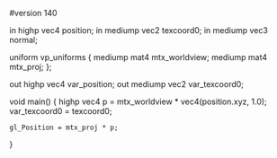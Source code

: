 #version 140

in highp vec4 position;
in mediump vec2 texcoord0;
in mediump vec3 normal;

uniform vp_uniforms
{
    mediump mat4 mtx_worldview;
    mediump mat4 mtx_proj;
};

out highp vec4 var_position;
out mediump vec2 var_texcoord0;

void main()
{
    highp vec4 p = mtx_worldview * vec4(position.xyz, 1.0);
    var_texcoord0 = texcoord0;

    gl_Position = mtx_proj * p;
}

